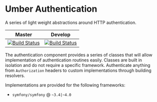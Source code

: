 # Umber Authentication

A series of light weight abstractions around HTTP authentication.

|Master|Develop|
|---|---|
|[![Build Status](https://travis-ci.com/umber/authentication.svg?branch=master)](https://travis-ci.com/umber/authentication)|[![Build Status](https://travis-ci.com/umber/authentication.svg?branch=develop)](https://travis-ci.com/umber/authentication)

The authentication component provides a series of classes that will allow
implementation of authentication routines easily. Classes are built in
isolation and do not require a specific framework. Authenticate anything
from `Authorization` headers to custom implementations through building
resolvers.

Implementations are provided for the following frameworks:
* `symfony/symfony` @ `~3.4|~4.0`
